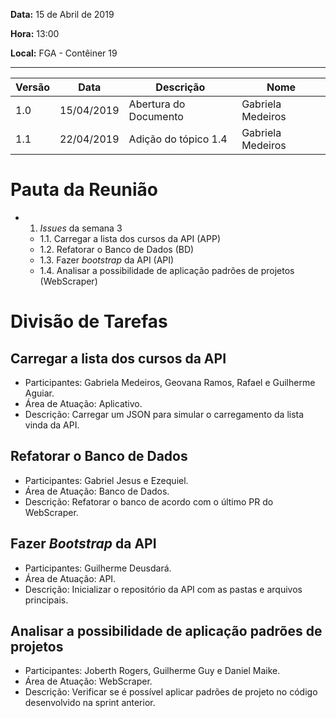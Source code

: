 **Data:**
15 de Abril de 2019

**Hora:**
13:00

**Local:**
FGA - Contêiner 19

---

| Versão | Data | Descrição | Nome |
| -- | -- | -- | -- |
| 1.0 | 15/04/2019 | Abertura do Documento | Gabriela Medeiros|
| 1.1 | 22/04/2019 | Adição do tópico 1.4 | Gabriela Medeiros|
# Pauta da Reunião

* 1. _Issues_ da semana 3
  * 1.1. Carregar a lista dos cursos da API (APP)
  * 1.2. Refatorar o Banco de Dados (BD)
  * 1.3. Fazer _bootstrap_ da API (API)
  * 1.4. Analisar a possibilidade de aplicação padrões de projetos (WebScraper)

# Divisão de Tarefas

## Carregar a lista dos cursos da API

* Participantes: Gabriela Medeiros, Geovana Ramos, Rafael e Guilherme Aguiar.
* Área de Atuação: Aplicativo.
* Descrição: Carregar um JSON para simular o carregamento da lista vinda da API.

## Refatorar o Banco de Dados

* Participantes: Gabriel Jesus e Ezequiel.
* Área de Atuação: Banco de Dados.
* Descrição: Refatorar o banco de acordo com o último PR do WebScraper.

## Fazer _Bootstrap_ da API

* Participantes: Guilherme Deusdará.
* Área de Atuação: API.
* Descrição: Inicializar o repositório da API com as pastas e arquivos principais.

## Analisar a possibilidade de aplicação padrões de projetos

* Participantes: Joberth Rogers, Guilherme Guy e Daniel Maike.
* Área de Atuação: WebScraper.
* Descrição: Verificar se é possível aplicar padrões de projeto no código desenvolvido na sprint anterior.